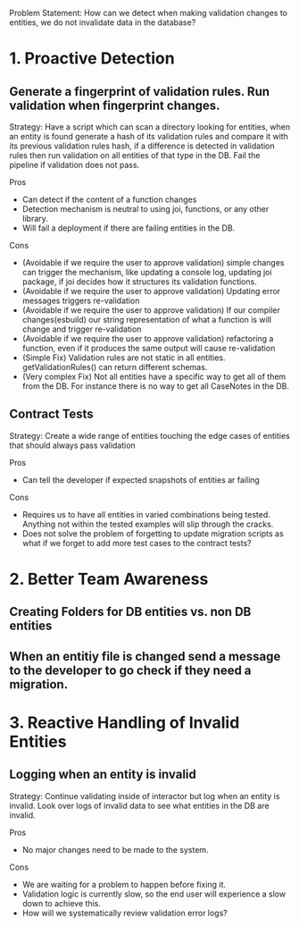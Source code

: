 Problem Statement: How can we detect when making validation changes to entities, we do not invalidate data in the database?

# 1. Proactive Detection
## Generate a fingerprint of validation rules. Run validation when fingerprint changes.
 Strategy: Have a script which can scan a directory looking for entities, when an entity is found generate a hash of its validation rules and compare it with its previous validation rules hash, if a difference is detected in validation rules then run validation on all entities of that type in the DB. Fail the pipeline if validation does not pass.

Pros
- Can detect if the content of a function changes
- Detection mechanism is neutral to using joi, functions, or any other library.
- Will fail a deployment if there are failing entities in the DB.

Cons
- (Avoidable if we require the user to approve validation) simple changes can trigger the mechanism, like updating a console log, updating joi package, if joi decides how it structures its validation functions.
- (Avoidable if we require the user to approve validation) Updating error messages triggers re-validation
- (Avoidable if we require the user to approve validation) If our compiler changes(esbuild) our string representation of what a function is will change and trigger re-validation
- (Avoidable if we require the user to approve validation) refactoring a function, even if it produces the same output will cause re-validation
- (Simple Fix) Validation rules are not static in all entities. getValidationRules() can return different schemas.
- (Very complex Fix) Not all entities have a specific way to get all of them from the DB. For instance there is no way to get all CaseNotes in the DB.

## Contract Tests
Strategy: Create a wide range of entities touching the edge cases of entities that should always pass validation

Pros
- Can tell the developer if expected snapshots of entities ar failing

Cons
- Requires us to have all entities in varied combinations being tested. Anything not within the tested examples will slip through the cracks.
- Does not solve the problem of forgetting to update migration scripts as what if we forget to add more test cases to the contract tests?

# 2. Better Team Awareness
## Creating Folders for DB entities vs. non DB entities

## When an entitiy file is changed send a message to the developer to go check if they need a migration.


# 3. Reactive Handling of Invalid Entities
## Logging when an entity is invalid
Strategy: Continue validating inside of interactor but log when an entity is invalid. Look over logs of invalid data to see what entities in the DB are invalid.

Pros
- No major changes need to be made to the system.

Cons
- We are waiting for a problem to happen before fixing it.
- Validation logic is currently slow, so the end user will experience a slow down to achieve this.
- How will we systematically review validation error logs?